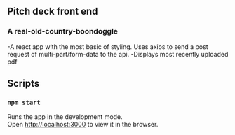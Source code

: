 ## Pitch deck front end
### A real-old-country-boondoggle
-A react app with the most basic of styling. Uses axios to send a post request of multi-part/form-data to the api.
-Displays most recently uploaded pdf

## Scripts
### `npm start`

Runs the app in the development mode.\
Open [http://localhost:3000](http://localhost:3000) to view it in the browser.





